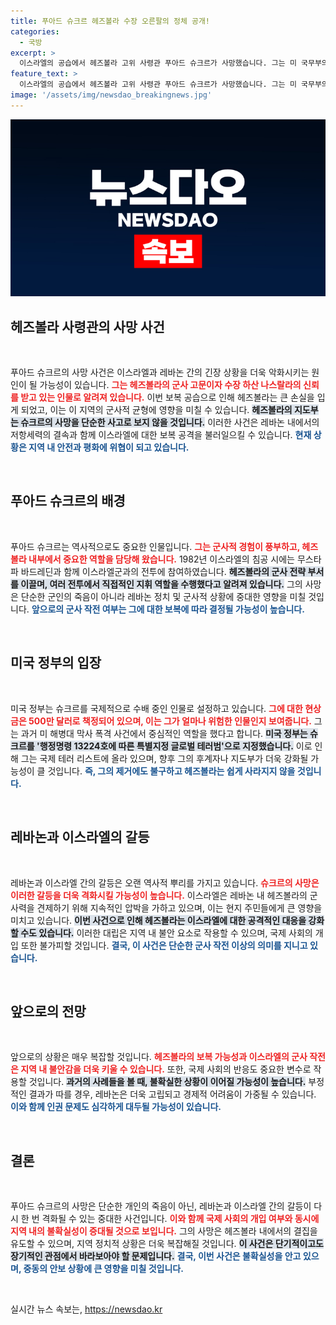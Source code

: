 ```yaml
---
title: 푸아드 슈크르 헤즈볼라 수장 오른팔의 정체 공개!
categories:
  - 국방
excerpt: >
  이스라엘의 공습에서 헤즈볼라 고위 사령관 푸아드 슈크르가 사망했습니다. 그는 미 국무부의 현상수배자이며, 1983년 베이루트 미 해병대 폭격 사건의 핵심 인물로 알려져 있습니다. 이번 공격은 그의 뉴스로 화제를 모으고 있습니다!
feature_text: >
  이스라엘의 공습에서 헤즈볼라 고위 사령관 푸아드 슈크르가 사망했습니다. 그는 미 국무부의 현상수배자이며, 1983년 베이루트 미 해병대 폭격 사건의 핵심 인물로 알려져 있습니다. 이번 공격은 그의 뉴스로 화제를 모으고 있습니다!
image: '/assets/img/newsdao_breakingnews.jpg'
---
```


<p><img src="/assets/img/newsdao_breakingnews.jpg" alt="pcversion 속보" /></p>

<h2 data-ke-size="size26">헤즈볼라 사령관의 사망 사건</h2>

<p data-ke-size="size16">&nbsp;</p>

<p>푸아드 슈크르의 사망 사건은 이스라엘과 레바논 간의 긴장 상황을 더욱 악화시키는 원인이 될 가능성이 있습니다. <b><span style="color: #ee2323;">그는 헤즈볼라의 군사 고문이자 수장 하산 나스랄라의 신뢰를 받고 있는 인물로 알려져 있습니다.</span></b> 이번 보복 공습으로 인해 헤즈볼라는 큰 손실을 입게 되었고, 이는 이 지역의 군사적 균형에 영향을 미칠 수 있습니다. <b><span style="background-color: #21538527;">헤즈볼라의 지도부는 슈크르의 사망을 단순한 사고로 보지 않을 것입니다.</span></b> 이러한 사건은 레바논 내에서의 저항세력의 결속과 함께 이스라엘에 대한 보복 공격을 불러일으킬 수 있습니다. <b><span style="color: #1a5490;">현재 상황은 지역 내 안전과 평화에 위협이 되고 있습니다.</span></b></p>

<p data-ke-size="size16">&nbsp;</p>

<h2 data-ke-size="size26">푸아드 슈크르의 배경</h2>

<p data-ke-size="size16">&nbsp;</p>

<p>푸아드 슈크르는 역사적으로도 중요한 인물입니다. <b><span style="color: #ee2323;">그는 군사적 경험이 풍부하고, 헤즈볼라 내부에서 중요한 역할을 담당해 왔습니다.</span></b> 1982년 이스라엘의 침공 시에는 무스타파 바드레딘과 함께 이스라엘군과의 전투에 참여하였습니다. <b><span style="background-color: #21538527;">헤즈볼라의 군사 전략 부서를 이끌며, 여러 전투에서 직접적인 지휘 역할을 수행했다고 알려져 있습니다.</span></b> 그의 사망은 단순한 군인의 죽음이 아니라 레바논 정치 및 군사적 상황에 중대한 영향을 미칠 것입니다. <b><span style="color: #1a5490;">앞으로의 군사 작전 여부는 그에 대한 보복에 따라 결정될 가능성이 높습니다.</span></b></p>

<p data-ke-size="size16">&nbsp;</p>

<h2 data-ke-size="size26">미국 정부의 입장</h2>

<p data-ke-size="size16">&nbsp;</p>

<p>미국 정부는 슈크르를 국제적으로 수배 중인 인물로 설정하고 있습니다. <b><span style="color: #ee2323;">그에 대한 현상금은 500만 달러로 책정되어 있으며, 이는 그가 얼마나 위험한 인물인지 보여줍니다.</span></b> 그는 과거 미 해병대 막사 폭격 사건에서 중심적인 역할을 했다고 합니다. <b><span style="background-color: #21538527;">미국 정부는 슈크르를 '행정명령 13224호에 따른 특별지정 글로벌 테러범'으로 지정했습니다.</span></b> 이로 인해 그는 국제 테러 리스트에 올라 있으며, 향후 그의 후계자나 지도부가 더욱 강화될 가능성이 클 것입니다. <b><span style="color: #1a5490;">즉, 그의 제거에도 불구하고 헤즈볼라는 쉽게 사라지지 않을 것입니다.</span></b></p>

<p data-ke-size="size16">&nbsp;</p>

<h2 data-ke-size="size26">레바논과 이스라엘의 갈등</h2>

<p data-ke-size="size16">&nbsp;</p>

<p>레바논과 이스라엘 간의 갈등은 오랜 역사적 뿌리를 가지고 있습니다. <b><span style="color: #ee2323;">슈크르의 사망은 이러한 갈등을 더욱 격화시킬 가능성이 높습니다.</span></b> 이스라엘은 레바논 내 헤즈볼라의 군사력을 견제하기 위해 지속적인 압박을 가하고 있으며, 이는 현지 주민들에게 큰 영향을 미치고 있습니다. <b><span style="background-color: #21538527;">이번 사건으로 인해 헤즈볼라는 이스라엘에 대한 공격적인 대응을 강화할 수도 있습니다.</span></b> 이러한 대립은 지역 내 불안 요소로 작용할 수 있으며, 국제 사회의 개입 또한 불가피할 것입니다. <b><span style="color: #1a5490;">결국, 이 사건은 단순한 군사 작전 이상의 의미를 지니고 있습니다.</span></b></p>

<p data-ke-size="size16">&nbsp;</p>

<h2 data-ke-size="size26">앞으로의 전망</h2>

<p data-ke-size="size16">&nbsp;</p>

<p>앞으로의 상황은 매우 복잡할 것입니다. <b><span style="color: #ee2323;">헤즈볼라의 보복 가능성과 이스라엘의 군사 작전은 지역 내 불안감을 더욱 키울 수 있습니다.</span></b> 또한, 국제 사회의 반응도 중요한 변수로 작용할 것입니다. <b><span style="background-color: #21538527;">과거의 사례들을 볼 때, 불확실한 상황이 이어질 가능성이 높습니다.</span></b> 부정적인 결과가 따를 경우, 레바논은 더욱 고립되고 경제적 어려움이 가중될 수 있습니다. <b><span style="color: #1a5490;">이와 함께 인권 문제도 심각하게 대두될 가능성이 있습니다.</span></b></p>

<p data-ke-size="size16">&nbsp;</p>

<h2 data-ke-size="size26">결론</h2>

<p data-ke-size="size16">&nbsp;</p>

<p>푸아드 슈크르의 사망은 단순한 개인의 죽음이 아닌, 레바논과 이스라엘 간의 갈등이 다시 한 번 격화될 수 있는 중대한 사건입니다. <b><span style="color: #ee2323;">이와 함께 국제 사회의 개입 여부와 동시에 지역 내의 불확실성이 증대될 것으로 보입니다.</span></b> 그의 사망은 헤즈볼라 내에서의 결집을 유도할 수 있으며, 지역 정치적 상황은 더욱 복잡해질 것입니다. <b><span style="background-color: #21538527;">이 사건은 단기적이고도 장기적인 관점에서 바라보아야 할 문제입니다.</span></b> <b><span style="color: #1a5490;">결국, 이번 사건은 불확실성을 안고 있으며, 중동의 안보 상황에 큰 영향을 미칠 것입니다.</span></b></p>

<p data-ke-size="size16">&nbsp;</p>
실시간 뉴스 속보는, <a href="https://newsdao.kr" rel="dofollow">https://newsdao.kr</a>


